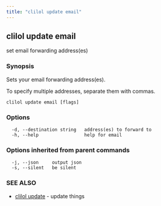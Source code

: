 ```yaml
---
title: "clilol update email"
---
```

## clilol update email

set email forwarding address(es)

### Synopsis

Sets your email forwarding address(es).
	
To specify multiple addresses, separate them with commas.

```
clilol update email [flags]
```

### Options

```
  -d, --destination string   address(es) to forward to
  -h, --help                 help for email
```

### Options inherited from parent commands

```
  -j, --json     output json
  -s, --silent   be silent
```

### SEE ALSO

* [clilol update](clilol_update.md)	 - update things

